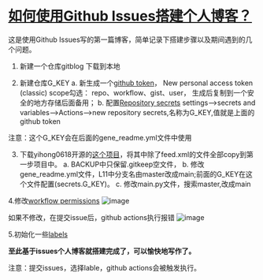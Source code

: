 # [如何使用Github Issues搭建个人博客？](https://github.com/humyna/gitblog/issues/1)

这是使用Github Issues写的第一篇博客，简单记录下搭建步骤以及期间遇到的几个问题。

1. 新建一个仓库gitblog
下载到本地

2. 新建仓库G_KEY 
a. 新生成一个[github token](https://github.com/settings/tokens)，
New personal access token (classic)
scope勾选： repo、workflow、gist、user，
生成后复制到一个安全的地方存储后面备用；
b. 配置[Repository secrets](https://github.com/humyna/gitblog/settings/secrets/actions)
settings-->secrets and variables-->Actions-->new repository secrets,名称为G_KEY,值就是上面的github token

注意：这个G_KEY会在后面的gene_readme.yml文件中使用

3. 下载yihong0618开源的[这个项目](https://github.com/yihong0618/gitblog)，将其中除了feed.xml的文件全部copy到第一步项目中。
a. BACKUP中只保留.gitkeep空文件，
b. 修改gene_readme.yml文件，L11中分支名由master改成main;前面的G_KEY在这个文件配置(secrets.G_KEY)。
c. 修改main.py文件，搜索master,改成main

4.修改[workflow permissions](https://github.com/humyna/gitblog/settings/actions)
![image](https://github.com/humyna/gitblog/assets/2505439/5d34862e-a7ca-458a-9e28-52b76df895d5)

如果不修改，在提交issue后，github actions执行报错
![image](https://github.com/humyna/gitblog/assets/2505439/e273a1c4-f217-414b-8329-27ad3fd8e605)

5.初始化一些[labels](https://github.com/humyna/gitblog/labels)

**至此基于issues个人博客就搭建完成了，可以愉快地写作了。**

注意：提交issues，选择lable，github actions会被触发执行。

